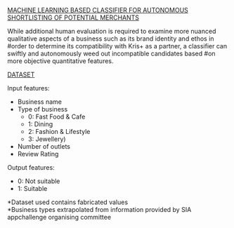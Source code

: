 <u>MACHINE LEARNING BASED CLASSIFIER FOR AUTONOMOUS SHORTLISTING OF POTENTIAL MERCHANTS</u>

While additional human evaluation is required to examine more nuanced qualitative aspects of a business such as its brand identity and ethos in #order to determine its compatibility with Kris+ as a partner, a classifier can swiftly and autonomously weed out incompatible candidates based #on more objective quantitative features. 


<u>DATASET</u> <br />

Input features: <br />
  - Business name <br />
  - Type of business <br />
    - 0: Fast Food & Cafe <br />
    - 1: Dining <br /> 
    - 2: Fashion & Lifestyle <br /> 
    - 3: Jewellery) <br />
  - Number of outlets <br />
  - Review Rating <br />

Output features: <br />
  - 0: Not suitable <br />
  - 1: Suitable <br />
 

*Dataset used contains fabricated values <br />
*Business types extrapolated from information provided by SIA appchallenge organising committee 
